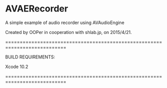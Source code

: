 # AVAERecorder
A simple example of audio recorder using AVAudioEngine

Created by OOPer in cooperation with shlab.jp, on 2015/4/21.

===========================================================================

BUILD REQUIREMENTS:

Xcode 10.2

===========================================================================
